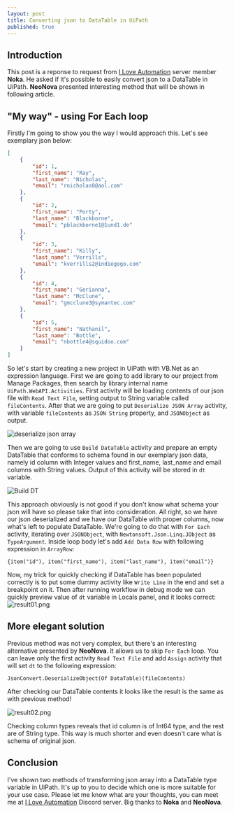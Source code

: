 ```yaml
---
layout: post
title: Converting json to DataTable in UiPath
published: true
---
```


## Introduction
This post is a reponse to request from [I Love Automation](https://discord.gg/iloveautomation) server member **Noka**. He asked if it's possible to easily convert json to a DataTable in UiPath. **NeoNova** presented interesting method that will be shown in following article.

## "My way" - using For Each loop
Firstly I'm going to show you the way I would approach this. Let's see exemplary json below:
```json
[
    {
        "id": 1,
        "first_name": "Ray",
        "last_name": "Nicholas",
        "email": "rnicholas0@aol.com"
    },
    {
        "id": 2,
        "first_name": "Porty",
        "last_name": "Blackborne",
        "email": "pblackborne1@1und1.de"
    },
    {
        "id": 3,
        "first_name": "Killy",
        "last_name": "Verrills",
        "email": "kverrills2@indiegogo.com"
    },
    {
        "id": 4,
        "first_name": "Gerianna",
        "last_name": "McClune",
        "email": "gmcclune3@symantec.com"
    },
    {
        "id": 5,
        "first_name": "Nathanil",
        "last_name": "Bottle",
        "email": "nbottle4@squidoo.com"
    }
]
```

So let's start by creating a new project in UiPath with VB.Net as an expression language. First we are going to add library to our project from Manage Packages, then search by library internal name `UiPath.WebAPI.Activities`. First activity will be loading contents of our json file with `Read Text File`, setting output to String variable called `fileContents`. After that we are going to put `Deserialize JSON Array` activity, with variable `fileContents` as `JSON String` property, and `JSONObject` as output.

![deserialize json array]({{site.baseurl}}/_posts/deserialize_jsonArray.png)

Then we are going to use `Build DataTable` activity and prepare an empty DataTable that conforms to schema found in our exemplary json data, namely id column with Integer values and first_name, last_name and email columns with String values. Output of this activity will be stored in `dt` variable.

![Build DT]({{site.baseurl}}/_posts/build_dt.png)

This approach obviously is not good if you don't know what schema your json will have so please take that into consideration. All right, so we have our json deserialized and we have our DataTable with proper columns, now what's left to populate DataTable. We're going to do that with `For Each` activity, iterating over `JSONObject`, with `Newtonsoft.Json.Linq.JObject` as `TypeArgument`. Inside loop body let's add `Add Data Row` with following expression in `ArrayRow`:

```vbnet
{item("id"), item("first_name"), item("last_name"), item("email")}
```

Now, my trick for quickly checking if DataTable has been populated correctly is to put some dummy activity like `Write Line` in the end and set a breakpoint on it. Then after running workflow in debug mode we can quickly preview value of `dt` variable in Locals panel, and it looks correct:
![result01.png]({{site.baseurl}}/_posts/result01.png)

## More elegant solution
Previous method was not very complex, but there's an interesting alternative presented by **NeoNova**. It allows us to skip `For Each` loop. You can leave only the first activity `Read Text File` and add `Assign` activity that will set `dt` to the following expression:
```vbnet
JsonConvert.DeserializeObject(Of DataTable)(fileContents)
```
After checking our DataTable contents it looks like the result is the same as with previous method!

![result02.png]({{site.baseurl}}/_posts/result02.png)


Checking column types reveals that id column is of Int64 type, and the rest are of String type. This way is much shorter and even doesn't care what is schema of original json.

## Conclusion
I've shown two methods of transforming json array into a DataTable type variable in UiPath. It's up to you to decide which one is more suitable for your use case. Please let me know what are your thoughts, you can meet me at [I Love Automation](https://discord.gg/iloveautomation) Discord server.
Big thanks to **Noka** and **NeoNova**.
